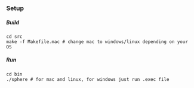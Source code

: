 ### Setup

##### Build
```
cd src
make -f Makefile.mac # change mac to windows/linux depending on your OS
```

##### Run
```
cd bin
./sphere # for mac and linux, for windows just run .exec file
```
